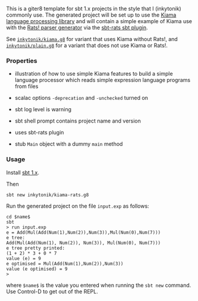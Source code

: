 This is a giter8 template for sbt 1.x projects in the style that
I (inkytonik) commonly use. The generated project will be set up to use the
[Kiama language processing library](http://kiama.googlecode.com) and will
contain a simple example of Kiama use with the
[Rats! parser generator](http://cs.nyu.edu/rgrimm/xtc/rats-intro.html) via
the
[sbt-rats sbt plugin](https://bitbucket.org/inkytonik/sbt-rats).

See [`inkytonik/kiama.g8`](https://github.com/inkytonik/kiama.g8) for
variant that uses Kiama without Rats!,  and
[`inkytonik/plain.g8`](https://github.com/inkytonik/plain.g8) for a variant
that does not use Kiama or Rats!.

### Properties

* illustration of how to use simple Kiama features to build a simple
language processor which reads simple expression language programs
from files

* scalac options `-deprecation` and `-unchecked` turned on

* sbt log level is warning

* sbt shell prompt contains project name and version

* uses sbt-rats plugin

* stub `Main` object with a dummy `main` method

### Usage

Install [sbt 1.x](http://www.scala-sbt.org).

Then

    sbt new inkytonik/kiama-rats.g8

Run the generated project on the file `input.exp` as follows:

    cd $name$
    sbt
    > run input.exp
    e = Add(Mul(Add(Num(1),Num(2)),Num(3)),Mul(Num(0),Num(7)))
    e tree:
    Add(Mul(Add(Num(1), Num(2)), Num(3)), Mul(Num(0), Num(7)))
    e tree pretty printed:
    (1 + 2) * 3 + 0 * 7
    value (e) = 9
    e optimised = Mul(Add(Num(1),Num(2)),Num(3))
    value (e optimised) = 9
    >

where `$name$` is the value you entered when running the `sbt new` command.
Use Control-D to get out of the REPL.
